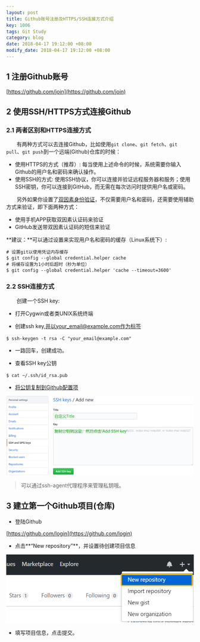 ```yaml
---
layout: post
title: Github账号注册及HTTPS/SSH连接方式介绍
key: 1006
tags: Git Study
category: blog
date: 2018-04-17 19:12:00 +08:00
modify_date: 2018-04-17 19:12:00 +08:00
---
```

## 1 注册Github账号

[https://github.com/join](https://github.com/join)

## 2 使用SSH/HTTPS方式连接Github

### 2.1 两者区别和HTTPS连接方式

&emsp;&emsp;有两种方式可以去连接Github，比如使用`git clone`、`git fetch`、`git pull`、`git push`到一个远端(Github)仓库的时候：

- 使用HTTPS的方式（推荐）: 每当使用上述命令的时候，系统需要你输入Github的用户名和密码来确认操作。
- 使用SSH的方式: 使用SSH协议，你可以连接并验证远程服务器和服务；使用SSH密钥，你可以连接到GitHub，而无需在每次访问时提供用户名或密码。

&emsp;&emsp;另外如果你设置了[双因素身份验证](https://help.github.com/articles/securing-your-account-with-two-factor-authentication-2fa/)，不仅需要用户名和密码，还需要使用辅助方式来验证，即下面两种方式：

- 使用手机APP获取双因素认证码来验证
- GitHub发送带双因素认证码的短信来验证


**建议：**可以通过设置来实现用户名和密码的缓存（Linux系统下）:

```
# 设置git以使用凭证内存缓存
$ git config --global credential.helper cache
# 将缓存设置为1小时后超时（秒为单位）
$ git config --global credential.helper 'cache --timeout=3600'

```
### 2.2 SSH连接方式

&emsp;&emsp;创建一个SSH key:

- 打开Cygwin或者类UNIX系统终端

- 创建ssh key,并以your_email@example.com作为标签

`$ ssh-keygen -t rsa -C "your_email@example.com"`

- 一路回车，创建成功。

- 查看SSH key公钥

`$ cat ~/.ssh/id_rsa.pub`

- [将公钥复制到Github配置项](https://help.github.com/articles/adding-a-new-ssh-key-to-your-github-account/)

![](https://github.com/yicm/Images/blob/master/blog/git_register_1.png?raw=true)

> 可以通过ssh-agent代理程序来管理私钥哦。

## 3 建立第一个Github项目(仓库)

- 登陆Github

[https://github.com/login](https://github.com/login)

- 点击**“New repository”**，并设置待创建项目信息

![](https://github.com/yicm/Images/blob/master/blog/git_register_2.png?raw=true)

- 填写项目信息，点击提交。
